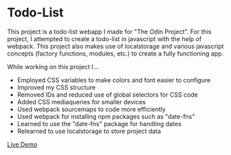 # Todo-List

This project is a todo-list webapp I made for "The Odin Project". For this project, I attempted to create a todo-list in javascript with the help of webpack. This project also makes use of localstorage and various javascript concepts (factory functions, modules, etc.) to create a fully functioning app.

While working on this project I...

* Employed CSS variables to make colors and font easier to configure
* Improved my CSS structure
* Removed IDs and reduced use of global selectors for CSS code
* Added CSS mediaqueries for smaller devices
* Used webpack sourcemaps to code more efficiently
* Used webpack for installing npm packages such as "date-fns"
* Learned to use the "date-fns" package for handling dates
* Relearned to use localstorage to store project data

[Live Demo](https://ehrelevant.github.io/todo-list/)
